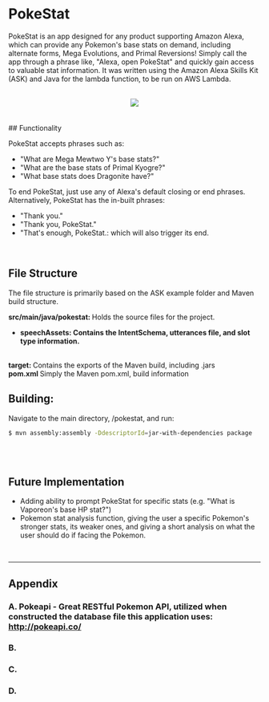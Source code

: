 # PokeStat
PokeStat is an app designed for any product supporting Amazon Alexa, which can provide any Pokemon's base stats on demand, including alternate forms, Mega Evolutions, and Primal Reversions! Simply call the app through a phrase like, "Alexa, open PokeStat" and quickly gain access to valuable stat information. It was written using the Amazon Alexa Skills Kit (ASK) and Java for the lambda function, to be run on AWS Lambda.

<br>
<div align="center"><img src="http://sunquyman.xyz/pokestat/img/PokeStatLogo_108x108.png"/></div>
<br>
<br>
## Functionality

PokeStat accepts phrases such as:
* "What are Mega Mewtwo Y's base stats?"
* "What are the base stats of Primal Kyogre?"
* "What base stats does Dragonite have?"

To end PokeStat, just use any of Alexa's default closing or end phrases. Alternatively, PokeStat has the in-built phrases:
* "Thank you."
* "Thank you, PokeStat."
* "That's enough, PokeStat.:
which will also trigger its end.
<br>


## File Structure

The file structure is primarily based on the ASK example folder and Maven build structure.

<b>src/main/java/pokestat: </b> Holds the source files for the project.
* <b>speechAssets: Contains the IntentSchema, utterances file, and slot type information.</b>

<br><b>target: </b> Contains the exports of the Maven build, including .jars
<br><b>pom.xml </b> Simply the Maven pom.xml, build information

## Building: 
Navigate to the main directory, /pokestat, and run:
```bash
$ mvn assembly:assembly -DdescriptorId=jar-with-dependencies package
```
<br>
<br>

## Future Implementation
* Adding ability to prompt PokeStat for specific stats (e.g. "What is Vaporeon's base HP stat?")
* Pokemon stat analysis function, giving the user a specific Pokemon's stronger stats, its weaker ones, and giving a short analysis on what the user should do if facing the Pokemon.
<br>

-----------------------------------------------------------------------------------------

## Appendix

### A. Pokeapi - Great RESTful Pokemon API, utilized when constructed the database file this application uses: http://pokeapi.co/

### B. 

### C. 

### D.


